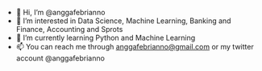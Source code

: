 - 👋 Hi, I’m @anggafebrianno
- 👀 I’m interested in Data Science, Machine Learning, Banking and Finance, Accounting and Sprots
- 🌱 I’m currently learning Python and Machine Learning
- 📫 You can reach me through anggafebrianno@gmail.com or my twitter account @anggafebrianno

<!---
anggafebrianno/anggafebrianno is a ✨ special ✨ repository because its `README.md` (this file) appears on your GitHub profile.
You can click the Preview link to take a look at your changes.
--->
